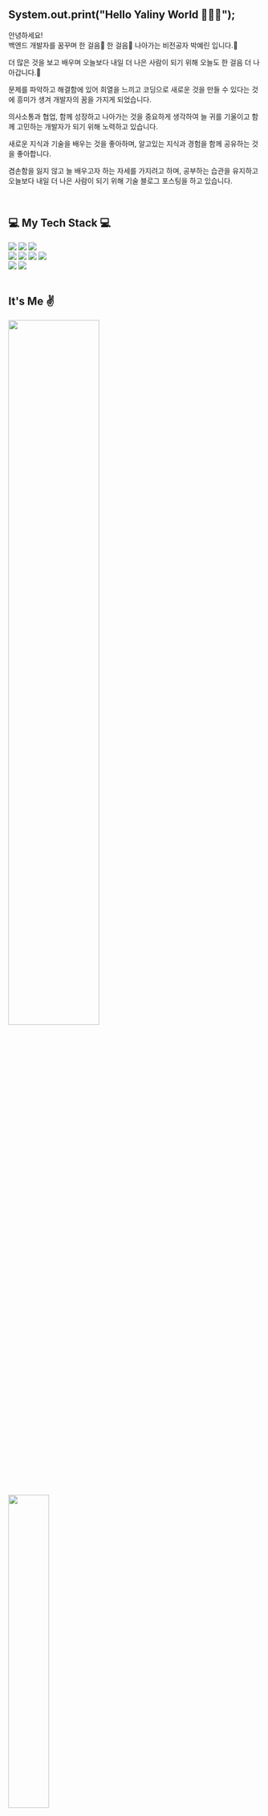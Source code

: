 ## System.out.print("Hello Yaliny World 👋👋👋");
<div>
  안녕하세요!<br>
  백엔드 개발자를 꿈꾸며 한 걸음🚶 한 걸음🚶 나아가는 비전공자 박예린 입니다.🐣 <br>

  더 많은 것을 보고 배우며 오늘보다 내일 더 나은 사람이 되기 위해 오늘도 한 걸음 더 나아갑니다.🏃<br>

  문제를 파악하고 해결함에 있어 희열을 느끼고 코딩으로 새로운 것을 만들 수 있다는 것에 흥미가 생겨 개발자의 꿈을 가지게 되었습니다.<br>

  의사소통과 협업, 함께 성장하고 나아가는 것을 중요하게 생각하여 늘 귀를 기울이고 함께 고민하는 개발자가 되기 위해 노력하고 있습니다.<br>

  새로운 지식과 기술을 배우는 것을 좋아하며, 알고있는 지식과 경험을 함께 공유하는 것을 좋아합니다.<br>

  겸손함을 잃지 않고 늘 배우고자 하는 자세를 가지려고 하며, 공부하는 습관을 유지하고 오늘보다 내일 더 나은 사람이 되기 위해 기술 블로그 포스팅을 하고 있습니다.<br>
</div>
<br>

## 💻 My Tech Stack 💻
<div align=left>
  <img src="https://img.shields.io/badge/java-007396?style=for-the-badge&logo=java&logoColor=white">
  <img src="https://img.shields.io/badge/Spring-6DB33F?style=for-the-badge&logo=Spring&logoColor=white">
  <img src="https://img.shields.io/badge/-ORACLE-F80000?style=for-the-badge&logo=oracle">
  <br>
  <img src="https://img.shields.io/badge/-HTML5-E34F26?style=for-the-badge&logo=html5&logoColor=ffffff">
  <img src="https://img.shields.io/badge/-CSS3-1572B6?style=for-the-badge&logo=css3">
  <img src="https://img.shields.io/badge/javascript-F7DF1E?style=for-the-badge&logo=javascript&logoColor=black">
  <img src="https://img.shields.io/badge/-jQuery-0769AD?style=for-the-badge&logo=jquery">
  <br>
  
  <img src="https://img.shields.io/badge/git-F05032?style=for-the-badge&logo=git&logoColor=white">
  <img src="https://img.shields.io/badge/github-181717?style=for-the-badge&logo=github&logoColor=white">
  <br>  
</div>
<br>

## It's Me ✌️
<div align=left>  
  <img style="width: 60%" src="https://github-readme-stats.vercel.app/api?username=Yelin-park&show_icons=true&theme=dracula">
  <img style="width: 40%" src="https://github-readme-stats.vercel.app/api/top-langs/?username=Yelin-park&layout=compact&theme=dark">
</div>
<br>

## Project 📚
- <a href="https://github.com/Yelin-park/SpringProject_TODOLIST">Spring Project - 인생은 점진적 과부하(todolist)</a>
- <a href="https://github.com/Yelin-park/OracleProject_MarketKurly"> Oracle Data Base Project - MarketKurly</a>
<br>

## Education ✏️
- 2022.02.15 ~ 2022.08.02 쌍용교육센터(수료)
- 2018.03 ~ 2022.02 아주대학교 글로벌경영학과(졸업)

## Awards 🏆
- 아주대학교 경영대학 개인 프레젠테이션 발표 우수상

## Certification 📜
- 정보처리기사(필기)
- 정보처리기능사
- 워드프로세스 1급
- 컴퓨터활용능력 2급
- ITQ 엑셀 A등급
- 전산회계 1,2급
- 전산회계운용사 3급
- 협상전문가 3급

<div align=right>
<a href="https://yelin1217.tistory.com/"><img
src="http://img.shields.io/badge/-Tech%20Blog-655ced?style=flat&logo=github&link=https://applejam34.tistory.com/"
style="height : auto; margin-left : 10px; margin-right : 10px;"/></a>
<img src="https://hits.seeyoufarm.com/api/count/incr/badge.svg?url=https%3A%2F%2Fgithub.com%2FYelin-park&count_bg=%2379C83D&title_bg=%23555555&icon=&icon_color=%23E7E7E7&title=hits&edge_flat=true">
</div>
